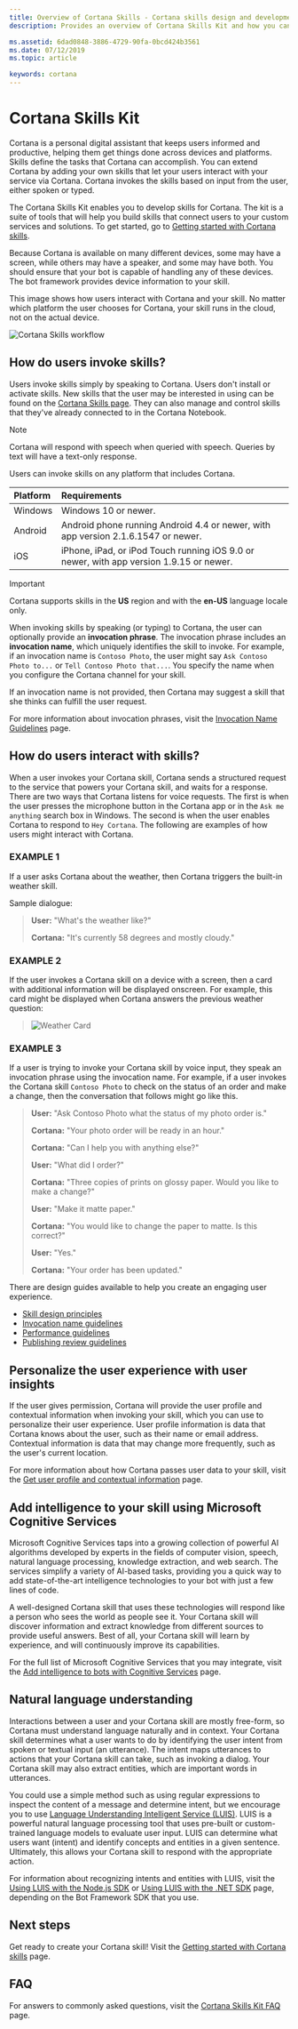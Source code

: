 ```yaml
---
title: Overview of Cortana Skills - Cortana skills design and development
description: Provides an overview of Cortana Skills Kit and how you can use it to extend Cortana so your users can use Cortana to interact with your service.

ms.assetid: 6dad0848-3886-4729-90fa-0bcd424b3561
ms.date: 07/12/2019
ms.topic: article

keywords: cortana
---
```


# Cortana Skills Kit

Cortana is a personal digital assistant that keeps users informed and productive, helping them get things done across devices and platforms. Skills define the tasks that Cortana can accomplish. You can extend Cortana by adding your own skills that let your users interact with your service via Cortana. Cortana invokes the skills based on input from the user, either spoken or typed.

The Cortana Skills Kit enables you to develop skills for Cortana. The kit is a suite of tools that will help you build skills that connect users to your custom services and solutions. To get started, go to [Getting started with Cortana skills](./get-started.md).

Because Cortana is available on many different devices, some may have a screen, while others may have a speaker, and some may have both. You should ensure that your bot is capable of handling any of these devices. The bot framework provides device information to your skill.

This image shows how users interact with Cortana and your skill. No matter which platform the user chooses for Cortana, your skill runs in the cloud, not on the actual device.

![Cortana Skills workflow](../media/images/workflow.png)  

## How do users invoke skills?  
 
Users invoke skills simply by speaking to Cortana. Users don't install or activate skills. New skills that the user may be interested in using can be found on the [Cortana Skills page](https://www.microsoft.com/windows/cortana/cortana-skills/). They can also manage and control skills that they've already connected to in the Cortana Notebook.

>[!NOTE]
> Cortana will respond with speech when queried with speech. Queries by text will have a text-only response.

Users can invoke skills on any platform that includes Cortana.

| Platform | Requirements |  
|:--- |:--- |  
| Windows | Windows 10 or newer. |  
|Android | Android phone running Android 4.4 or newer, with app version 2.1.6.1547 or newer. |  
| iOS | iPhone, iPad, or iPod Touch running iOS 9.0 or newer, with app version 1.9.15 or newer. |  

>[!IMPORTANT]
> Cortana supports skills in the **US** region and with the **en-US** language locale only.

When invoking skills by speaking (or typing) to Cortana, the user can optionally provide an **invocation phrase**. The invocation phrase includes an **invocation name**, which uniquely identifies the skill to invoke. For example, if an invocation name is `Contoso Photo`, the user might say `Ask Contoso Photo to...` or `Tell Contoso Photo that...`. You specify the name when you configure the Cortana channel for your skill.  

If an invocation name is not provided, then Cortana may suggest a skill that she thinks can fulfill the user request.

For more information about invocation phrases, visit the [Invocation Name Guidelines](./cortana-invocation-guidelines.md) page.

## How do users interact with skills?  

When a user invokes your Cortana skill, Cortana sends a structured request to the service that powers your Cortana skill, and waits for a response. There are two ways that Cortana listens for voice requests. The first is when the user presses the microphone button in the Cortana app or in the `Ask me anything` search box in Windows. The second is when the user enables Cortana to respond to `Hey Cortana`. The following are examples of how users might interact with Cortana.  

### EXAMPLE 1
If a user asks Cortana about the weather, then Cortana triggers the built-in weather skill.

Sample dialogue:

>**User:** "What's the weather like?"
>
>**Cortana:** "It's currently 58 degrees and mostly cloudy."

### EXAMPLE 2
If the user invokes a Cortana skill on a device with a screen, then a card with additional information will be displayed onscreen. For example, this card might be displayed when Cortana answers the previous weather question:

> ![Weather Card](../media/images/weather-card.png)  

### EXAMPLE 3
If a user is trying to invoke your Cortana skill by voice input, they speak an invocation phrase using the invocation name. For example, if a user invokes the Cortana skill `Contoso Photo` to check on the status of an order and make a change, then the conversation that follows might go like this.  
>
> **User:** "Ask Contoso Photo what the status of my photo order is."
>
> **Cortana:** "Your photo order will be ready in an hour."  
>
> **Cortana:** "Can I help you with anything else?"
>
> **User:** "What did I order?"
>
> **Cortana:** "Three copies of prints on glossy paper. Would you like to make a change?"
>
> **User:** "Make it matte paper."
>
> **Cortana:** "You would like to change the paper to matte. Is this correct?"
>
> **User:** "Yes."
>
> **Cortana:** "Your order has been updated."

There are design guides available to help you create an engaging user experience.

* [Skill design principles](./design-principles.md)  
* [Invocation name guidelines](./cortana-invocation-guidelines.md)  
* [Performance guidelines](./performance-guidelines.md)  
* [Publishing review guidelines](./skill-review-guidelines.md) 
<!-- * [Maintaining Your Cortana persona](./cortanas-persona.md)  This file was archived on 20-May-19 -->

## Personalize the user experience with user insights  

If the user gives permission, Cortana will provide the user profile and contextual information when invoking your skill, which you can use to personalize their user experience. User profile information is data that Cortana knows about the user, such as their name or email address. Contextual information is data that may change more frequently, such as the user's current location.

For more information about how Cortana passes user data to your skill, visit the [Get user profile and contextual information](./get-user-profile-context.md) page.  

## Add intelligence to your skill using Microsoft Cognitive Services  

Microsoft Cognitive Services taps into a growing collection of powerful AI algorithms developed by experts in the fields of computer vision, speech, natural language processing, knowledge extraction, and web search. The services simplify a variety of AI-based tasks, providing you a quick way to add state-of-the-art intelligence technologies to your bot with just a few lines of code.  

A well-designed Cortana skill that uses these technologies will respond like a person who sees the world as people see it. Your Cortana skill will discover information and extract knowledge from different sources to provide useful answers. Best of all, your Cortana skill will learn by experience, and will continuously improve its capabilities.  

For the full list of Microsoft Cognitive Services that you may integrate, visit the [Add intelligence to bots with Cognitive Services](/azure/bot-service/bot-service-concept-intelligence?view=azure-bot-service-4.0) page.  

## Natural language understanding

Interactions between a user and your Cortana skill are mostly free-form, so Cortana must understand language naturally and in context. Your Cortana skill determines what a user wants to do by identifying the user intent from spoken or textual input (an utterance). The intent maps utterances to actions that your Cortana skill can take, such as invoking a dialog. Your Cortana skill may also extract entities, which are important words in utterances.

You could use a simple method such as using regular expressions to inspect the content of a message and determine intent, but we encourage you to use [Language Understanding Intelligent Service (LUIS)](https://www.luis.ai). LUIS is a powerful natural language processing tool that uses pre-built or custom-trained language models to evaluate user input. LUIS can determine what users want (intent) and identify concepts and entities in a given sentence. Ultimately, this allows your Cortana skill to respond with the appropriate action.

For information about recognizing intents and entities with LUIS, visit the  [Using LUIS with the Node.js SDK](/azure/bot-service/nodejs/bot-builder-nodejs-recognize-intent-luis?view=azure-bot-service-4.0) or [Using LUIS with the .NET SDK](/azure/bot-service/dotnet/bot-builder-dotnet-luis-dialogs?view=azure-bot-service-4.0) page, depending on the Bot Framework SDK that you use.

## Next steps  

Get ready to create your Cortana skill! Visit the [Getting started with Cortana skills](./get-started.md) page.  

## FAQ
For answers to commonly asked questions, visit the [Cortana Skills Kit FAQ](./faq.md) page.